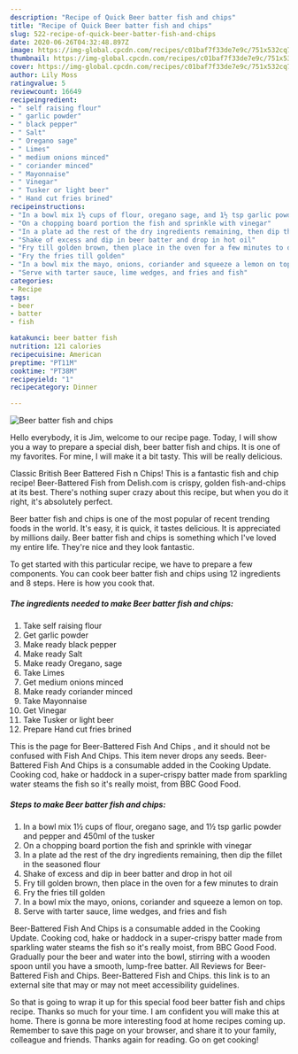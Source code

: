 ```yaml
---
description: "Recipe of Quick Beer batter fish and chips"
title: "Recipe of Quick Beer batter fish and chips"
slug: 522-recipe-of-quick-beer-batter-fish-and-chips
date: 2020-06-26T04:32:48.897Z
image: https://img-global.cpcdn.com/recipes/c01baf7f33de7e9c/751x532cq70/beer-batter-fish-and-chips-recipe-main-photo.jpg
thumbnail: https://img-global.cpcdn.com/recipes/c01baf7f33de7e9c/751x532cq70/beer-batter-fish-and-chips-recipe-main-photo.jpg
cover: https://img-global.cpcdn.com/recipes/c01baf7f33de7e9c/751x532cq70/beer-batter-fish-and-chips-recipe-main-photo.jpg
author: Lily Moss
ratingvalue: 5
reviewcount: 16649
recipeingredient:
- " self raising flour"
- " garlic powder"
- " black pepper"
- " Salt"
- " Oregano sage"
- " Limes"
- " medium onions minced"
- " coriander minced"
- " Mayonnaise"
- " Vinegar"
- " Tusker or light beer"
- " Hand cut fries brined"
recipeinstructions:
- "In a bowl mix 1½ cups of flour, oregano sage, and 1½ tsp garlic powder and pepper and 450ml of the tusker"
- "On a chopping board portion the fish and sprinkle with vinegar"
- "In a plate ad the rest of the dry ingredients remaining, then dip the fillet in the seasoned flour"
- "Shake of excess and dip in beer batter and drop in hot oil"
- "Fry till golden brown, then place in the oven for a few minutes to drain"
- "Fry the fries till golden"
- "In a bowl mix the mayo, onions, coriander and squeeze a lemon on top."
- "Serve with tarter sauce, lime wedges, and fries and fish"
categories:
- Recipe
tags:
- beer
- batter
- fish

katakunci: beer batter fish 
nutrition: 121 calories
recipecuisine: American
preptime: "PT11M"
cooktime: "PT38M"
recipeyield: "1"
recipecategory: Dinner

---
```



![Beer batter fish and chips](https://img-global.cpcdn.com/recipes/c01baf7f33de7e9c/751x532cq70/beer-batter-fish-and-chips-recipe-main-photo.jpg)

Hello everybody, it is Jim, welcome to our recipe page. Today, I will show you a way to prepare a special dish, beer batter fish and chips. It is one of my favorites. For mine, I will make it a bit tasty. This will be really delicious.

Classic British Beer Battered Fish n Chips! This is a fantastic fish and chip recipe! Beer-Battered Fish from Delish.com is crispy, golden fish-and-chips at its best. There&#39;s nothing super crazy about this recipe, but when you do it right, it&#39;s absolutely perfect.

Beer batter fish and chips is one of the most popular of recent trending foods in the world. It's easy, it is quick, it tastes delicious. It is appreciated by millions daily. Beer batter fish and chips is something which I've loved my entire life. They're nice and they look fantastic.


To get started with this particular recipe, we have to prepare a few components. You can cook beer batter fish and chips using 12 ingredients and 8 steps. Here is how you cook that.

<!--inarticleads1-->

##### The ingredients needed to make Beer batter fish and chips:

1. Take  self raising flour
1. Get  garlic powder
1. Make ready  black pepper
1. Make ready  Salt
1. Make ready  Oregano, sage
1. Take  Limes
1. Get  medium onions minced
1. Make ready  coriander minced
1. Take  Mayonnaise
1. Get  Vinegar
1. Take  Tusker or light beer
1. Prepare  Hand cut fries brined


This is the page for Beer-Battered Fish And Chips , and it should not be confused with Fish And Chips. This item never drops any seeds. Beer-Battered Fish And Chips is a consumable added in the Cooking Update. Cooking cod, hake or haddock in a super-crispy batter made from sparkling water steams the fish so it&#39;s really moist, from BBC Good Food. 

<!--inarticleads2-->

##### Steps to make Beer batter fish and chips:

1. In a bowl mix 1½ cups of flour, oregano sage, and 1½ tsp garlic powder and pepper and 450ml of the tusker
1. On a chopping board portion the fish and sprinkle with vinegar
1. In a plate ad the rest of the dry ingredients remaining, then dip the fillet in the seasoned flour
1. Shake of excess and dip in beer batter and drop in hot oil
1. Fry till golden brown, then place in the oven for a few minutes to drain
1. Fry the fries till golden
1. In a bowl mix the mayo, onions, coriander and squeeze a lemon on top.
1. Serve with tarter sauce, lime wedges, and fries and fish


Beer-Battered Fish And Chips is a consumable added in the Cooking Update. Cooking cod, hake or haddock in a super-crispy batter made from sparkling water steams the fish so it&#39;s really moist, from BBC Good Food. Gradually pour the beer and water into the bowl, stirring with a wooden spoon until you have a smooth, lump-free batter. All Reviews for Beer-Battered Fish and Chips. Beer-Battered Fish and Chips. this link is to an external site that may or may not meet accessibility guidelines. 

So that is going to wrap it up for this special food beer batter fish and chips recipe. Thanks so much for your time. I am confident you will make this at home. There is gonna be more interesting food at home recipes coming up. Remember to save this page on your browser, and share it to your family, colleague and friends. Thanks again for reading. Go on get cooking!

